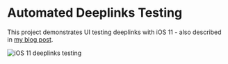 # Automated Deeplinks Testing
This project demonstrates UI testing deeplinks with iOS 11 - also described in [my blog post](https://merela.org/automated-deeplinks-testing.html).

![iOS 11 deeplinks testing](https://github.com/b1az/iOSAutomatedDeeplinksTesting/raw/master/deeplinks_testing.gif)
